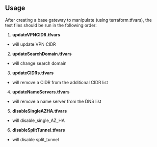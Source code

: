 Usage
-----------
After creating a base gateway to manipulate (using terraform.tfvars), the test files should be run in the following order:
1. **updateVPNCIDR.tfvars**
  * will update VPN CIDR
2. **updateSearchDomain.tfvars**
  * will change search domain
3. **updateCIDRs.tfvars**
  * will remove a CIDR from the additional CIDR list
4. **updateNameServers.tfvars**
  * will remove a name server from the DNS list
5. **disableSingleAZHA.tfvars**
  * will disable_single_AZ_HA
6. **disableSplitTunnel.tfvars**
  * will disable split_tunnel
